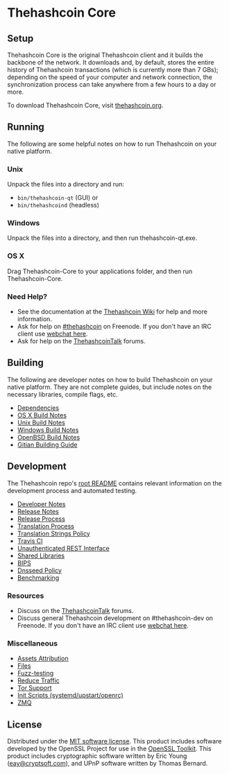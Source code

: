 Thehashcoin Core
=============

Setup
---------------------
Thehashcoin Core is the original Thehashcoin client and it builds the backbone of the network. It downloads and, by default, stores the entire history of Thehashcoin transactions (which is currently more than 7 GBs); depending on the speed of your computer and network connection, the synchronization process can take anywhere from a few hours to a day or more.

To download Thehashcoin Core, visit [thehashcoin.org](https://thehashcoin.org).

Running
---------------------
The following are some helpful notes on how to run Thehashcoin on your native platform.

### Unix

Unpack the files into a directory and run:

- `bin/thehashcoin-qt` (GUI) or
- `bin/thehashcoind` (headless)

### Windows

Unpack the files into a directory, and then run thehashcoin-qt.exe.

### OS X

Drag Thehashcoin-Core to your applications folder, and then run Thehashcoin-Core.

### Need Help?

* See the documentation at the [Thehashcoin Wiki](https://thehashcoin.info/)
for help and more information.
* Ask for help on [#thehashcoin](http://webchat.freenode.net?channels=thehashcoin) on Freenode. If you don't have an IRC client use [webchat here](http://webchat.freenode.net?channels=thehashcoin).
* Ask for help on the [ThehashcoinTalk](https://thehashcointalk.io/) forums.

Building
---------------------
The following are developer notes on how to build Thehashcoin on your native platform. They are not complete guides, but include notes on the necessary libraries, compile flags, etc.

- [Dependencies](dependencies.md)
- [OS X Build Notes](build-osx.md)
- [Unix Build Notes](build-unix.md)
- [Windows Build Notes](build-windows.md)
- [OpenBSD Build Notes](build-openbsd.md)
- [Gitian Building Guide](gitian-building.md)

Development
---------------------
The Thehashcoin repo's [root README](/README.md) contains relevant information on the development process and automated testing.

- [Developer Notes](developer-notes.md)
- [Release Notes](release-notes.md)
- [Release Process](release-process.md)
- [Translation Process](translation_process.md)
- [Translation Strings Policy](translation_strings_policy.md)
- [Travis CI](travis-ci.md)
- [Unauthenticated REST Interface](REST-interface.md)
- [Shared Libraries](shared-libraries.md)
- [BIPS](bips.md)
- [Dnsseed Policy](dnsseed-policy.md)
- [Benchmarking](benchmarking.md)

### Resources
* Discuss on the [ThehashcoinTalk](https://thehashcointalk.io/) forums.
* Discuss general Thehashcoin development on #thehashcoin-dev on Freenode. If you don't have an IRC client use [webchat here](http://webchat.freenode.net/?channels=thehashcoin-dev).

### Miscellaneous
- [Assets Attribution](assets-attribution.md)
- [Files](files.md)
- [Fuzz-testing](fuzzing.md)
- [Reduce Traffic](reduce-traffic.md)
- [Tor Support](tor.md)
- [Init Scripts (systemd/upstart/openrc)](init.md)
- [ZMQ](zmq.md)

License
---------------------
Distributed under the [MIT software license](/COPYING).
This product includes software developed by the OpenSSL Project for use in the [OpenSSL Toolkit](https://www.openssl.org/). This product includes
cryptographic software written by Eric Young ([eay@cryptsoft.com](mailto:eay@cryptsoft.com)), and UPnP software written by Thomas Bernard.
